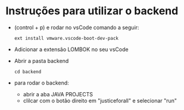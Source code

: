 # Instruções para utilizar o backend

* (control + p) e rodar no vsCode comando a seguir:

    ```
    ext install vmware.vscode-boot-dev-pack
    ```

* Adicionar a extensão LOMBOK no seu vsCode

* Abrir a pasta backend

    ```
    cd backend
    ```

* para rodar o backend:

    - abrir a aba JAVA PROJECTS
    - clilcar com o botão direito em "justiceforall" e
    selecionar "run"
